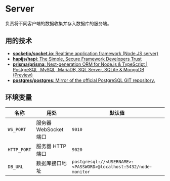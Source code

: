 # Server

负责将不同客户端的数据收集并存入数据库的服务端。

## 用的技术

- [**socketio/socket.io**: Realtime application framework (Node.JS server)](https://github.com/socketio/socket.io)
- [**hapijs/hapi**: The Simple, Secure Framework Developers Trust](https://github.com/hapijs/hapi)
- [**prisma/prisma**: Next-generation ORM for Node.js & TypeScript | PostgreSQL, MySQL, MariaDB, SQL Server, SQLite & MongoDB (Preview)](https://github.com/prisma/prisma)
- [**postgres/postgres**: Mirror of the official PostgreSQL GIT repository.](https://github.com/postgres/postgres)

## 环境变量

| 名称        | 用处                  | 默认值                                                           |
| ----------- | --------------------- | ---------------------------------------------------------------- |
| `WS_PORT`   | 服务器 WebSocket 端口 | `9010`                                                           |
| `HTTP_PORT` | 服务器 HTTP 端口      | `9020`                                                           |
| `DB_URL`    | 数据库接口地址        | `postgresql://<USERNAME>:<PASSWORD>@localhost:5432/node-monitor` |